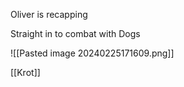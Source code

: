Oliver is recapping

Straight in to combat with Dogs

![[Pasted image 20240225171609.png]]

[[Krot]]

